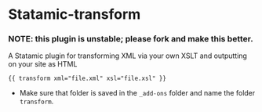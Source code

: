 Statamic-transform
==================

### NOTE: this plugin is unstable; please fork and make this better.

A Statamic plugin for transforming XML via your own XSLT and outputting on your site as HTML

`{{ transform xml="file.xml" xsl="file.xsl" }}`

- Make sure that folder is saved in the `_add-ons` folder and name the folder `transform`.